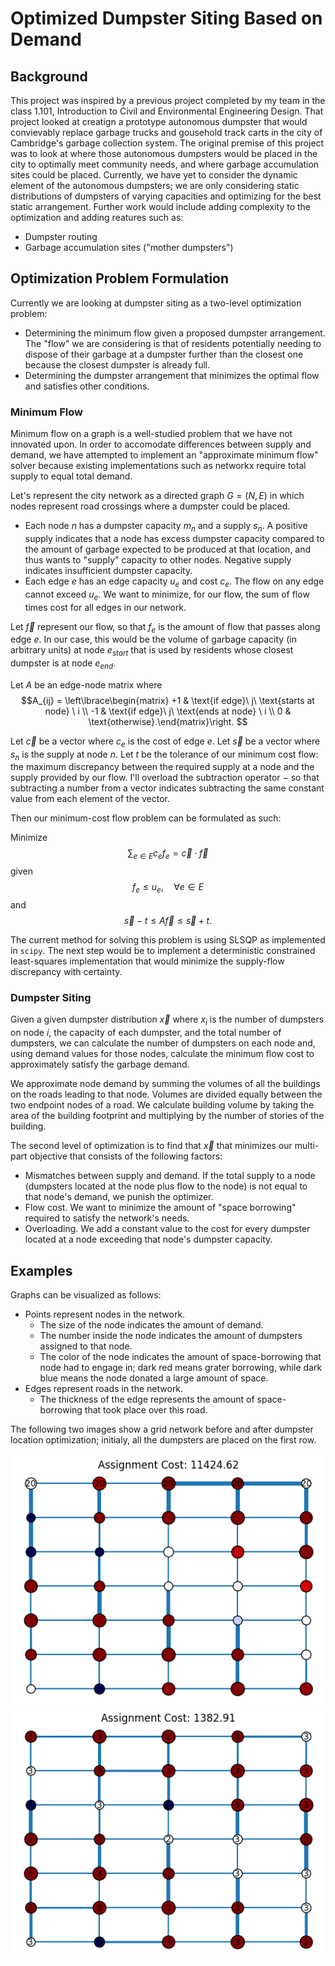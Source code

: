 # Optimized Dumpster Siting Based on Demand

## Background

This project was inspired by a previous project completed by my team in the class 1.101, Introduction to Civil and Environmental Engineering Design. That project looked at creatign a prototype autonomous dumpster that would convievably replace garbage trucks and gousehold track carts in the city of Cambridge's garbage collection system. The original premise of this project was to look at where those autonomous dumpsters would be placed in the city to optimally meet community needs, and where garbage accumulation sites could be placed. Currently, we have yet to consider the dynamic element of the autonomous dumpsters; we are only considering static distributions of dumpsters of varying capacities and optimizing for the best static arrangement. Further work would include adding complexity to the optimization and adding reatures such as:
- Dumpster routing
- Garbage accumulation sites ("mother dumpsters")

## Optimization Problem Formulation

Currently we are looking at dumpster siting as a two-level optimization problem:
- Determining the minimum flow given a proposed dumpster arrangement. The "flow" we are considering is that of residents potentially needing to dispose of their garbage at a dumpster further than the closest one because the closest dumpster is already full.
- Determining the dumpster arrangement that minimizes the optimal flow and satisfies other conditions.

### Minimum Flow

Minimum flow on a graph is a well-studied problem that we have not innovated upon. In order to accomodate differences between supply and demand, we have attempted to implement an "approximate minimum flow" solver because existing implementations such as networkx require total supply to equal total demand.

Let's represent the city network as a directed graph $G = (N, E)$ in which nodes represent road crossings where a dumpster could be placed. 
- Each node $n$ has a dumpster capacity $m_n$ and a supply $s_n.$ A positive supply indicates that a node has excess dumpster capacity compared to the amount of garbage expected to be produced at that location, and thus wants to "supply" capacity to other nodes. Negative supply indicates insufficient dumpster capacity. 
- Each edge $e$ has an edge capacity $u_e$ and cost $c_e$. The flow on any edge cannot exceed $u_e.$ We want to minimize, for our flow, the sum of flow times cost for all edges in our network.

Let $\vec f$ represent our flow, so that $f_e$ is the amount of flow that passes along edge $e.$ In our case, this would be the volume of garbage capacity (in arbitrary units) at node $e_{start}$ that is used by residents whose closest dumpster is at node $e_{end}.$

Let $A$ be an edge-node matrix where
$$A_{ij} = \left\lbrace\begin{matrix} +1 & \text{if edge}\ j\ \text{starts at node} \ i \\  -1 & \text{if edge}\ j\ \text{ends at node} \ i \\ 0 & \text{otherwise}.\end{matrix}\right. $$

Let $\vec c$ be a vector where $c_e$ is the cost of edge $e.$ Let $\vec s$ be a vector where $s_n$ is the supply at node $n$. Let $t$ be the tolerance of our minimum cost flow: the maximum discrepancy between the required supply at a node and the supply provided by our flow. I'll overload the subtraction operator $-$ so that subtracting a number from a vector indicates subtracting the same constant value from each element of the vector.

Then our minimum-cost flow problem can be formulated as such:

Minimize
$$\sum_{e\in E} c_ef_e = \vec c\cdot\vec f$$
given
$$f_e \leq u_e,\quad \forall e\in E$$
and
$$\vec s - t \leq A\vec f\leq \vec s + t.$$

The current method for solving this problem is using SLSQP as implemented in `scipy`. The next step would be to implement a deterministic constrained least-squares implementation that would minimize the supply-flow discrepancy with certainty.

### Dumpster Siting

Given a given dumpster distribution $\vec x$ where $x_i$ is the number of dumpsters on node $i$, the capacity of each dumpster, and the total number of dumpsters, we can calculate the number of dumpsters on each node and, using demand values for those nodes, calculate the minimum flow cost to approximately satisfy the garbage demand.

We approximate node demand by summing the volumes of all the buildings on the roads leading to that node. Volumes are divided equally between the two endpoint nodes of a road. We calculate building volume by taking the area of the building footprint and multiplying by the number of stories of the building.

The second level of optimization is to find that $\vec x$ that minimizes our multi-part objective that consists of the following factors:
- Mismatches between supply and demand. If the total supply to a node (dumpsters located at the node plus flow to the node) is not equal to that node's demand, we punish the optimizer.
- Flow cost. We want to minimize the amount of "space borrowing" required to satisfy the network's needs.
- Overloading. We add a constant value to the cost for every dumpster located at a node exceeding that node's dumpster capacity.

## Examples

Graphs can be visualized as follows:
- Points represent nodes in the network. 
  - The size of the node indicates the amount of demand.
  - The number inside the node indicates the amount of dumpsters assigned to that node.
  - The color of the node indicates the amount of space-borrowing that node had to engage in; dark red means grater borrowing, while dark blue means the node donated a large amount of space.
- Edges represent roads in the network.
  - The thickness of the edge represents the amount of space-borrowing that took place over this road.


The following two images show a grid network before and after dumpster location optimization; initialy, all the dumpsters are placed on the first row.

![1](/img/grid1.png)
![1opt](/img/grid1-opt.png)
